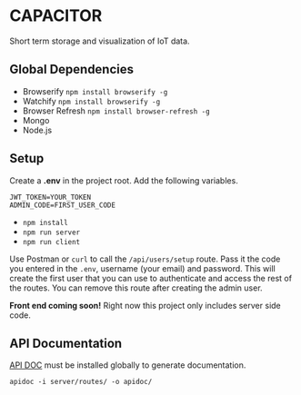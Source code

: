 # CAPACITOR

Short term storage and visualization of IoT data.

## Global Dependencies

- Browserify `npm install browserify -g`
- Watchify `npm install browserify -g`
- Browser Refresh `npm install browser-refresh -g`
- Mongo
- Node.js

## Setup

Create a **.env** in the project root. Add the following variables.

```
JWT_TOKEN=YOUR_TOKEN
ADMIN_CODE=FIRST_USER_CODE
```

- `npm install`
- `npm run server`
- `npm run client`

Use Postman or `curl` to call the `/api/users/setup` route. Pass it the code you entered in the `.env`, username (your email) and password. This will create the first user that you can use to authenticate and access the rest of the routes. You can remove this route after creating the admin user.

**Front end coming soon!** Right now this project only includes server side code.

## API Documentation

[API DOC](http://apidocjs.com/) must be installed globally to generate documentation. 

```
apidoc -i server/routes/ -o apidoc/
```